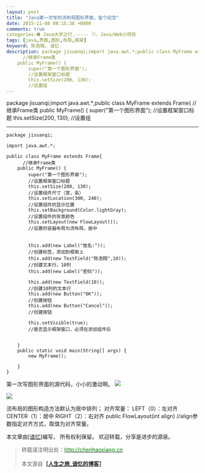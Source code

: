 ```yaml
---
layout: post
title: "Java第一次写的流布局图形界面，留个纪念"
date: 2015-11-08 08:15:38 +0800
comments: true
categories:❷ Java大学之行,----- ①、Java/Web小项目
tags: [java,界面,图形,布局,框架]
keyword: 陈浩翔, 谙忆
description: package jisuanqi;import java.awt.*;public class MyFrame extends Frame{
      //继承Frame类
    public MyFrame() {
        super("第一个图形界面");
        //设置框架窗口标题
        this.setSize(200, 130);
        //设置组 
---
```



package jisuanqi;import java.awt.*;public class MyFrame extends Frame{
      //继承Frame类
    public MyFrame() {
        super("第一个图形界面");
        //设置框架窗口标题
        this.setSize(200, 130);
        //设置组
<!-- more -->
----------

```
package jisuanqi;

import java.awt.*;

public class MyFrame extends Frame{
      //继承Frame类
	public MyFrame() {
		super("第一个图形界面");
		//设置框架窗口标题
		this.setSize(200, 130);
		//设置组件尺寸（宽，高）
		this.setLocation(300, 240);
		//设置组件的显示位置
		this.setBackground(Color.lightGray);
		//设置组件的背景颜色
	    this.setLayout(new FlowLayout());
	    //设置的容器布局为流布局，居中
	    
	    
	    this.add(new Label("姓名:"));
	    //创建标签，添加到框架上
	    this.add(new TextField("陈浩翔",10));
	    //创建文本行，10列
	    this.add(new Label("密码"));
	    
	    this.add(new TextField(10));
	    //创建10列的文本行
	    this.add(new Button("OK"));
	    //创建按钮
	    this.add(new Button("Cancel"));
	    //创建按钮
		
	    this.setVisible(true);
	    //是否显示框架窗口，必须在添加组件后
		
		
	}
	public static void main(String[] args) {
		new MyFrame();
		
	}
}
```
第一次写图形界面的源代码，小小的激动啊。
![](http://img.blog.csdn.net/20151108201120041)


![](http://img.blog.csdn.net/20151108201104009)

流布局的图形构造方法默认为居中排列；
对齐常量：
LEFT（0）：左对齐
CENTER（1）：居中
RIGHT（2）：右对齐
public FlowLayout(int align)
//align参数指定对齐方式，取值为对齐常量。

本文章由<a href="http://chenhaoxiang.cn/">[谙忆]</a>编写， 所有权利保留。 
欢迎转载，分享是进步的源泉。
<blockquote cite='陈浩翔'>
<p background-color='#D3D3D3'>转载请注明出处：<a href='http://chenhaoxiang.cn'><font color="green">http://chenhaoxiang.cn</font></a><br><br>
本文源自<strong>【<a href='http://chenhaoxiang.cn' target='_blank'>人生之旅_谙忆的博客</a>】</strong></p>
</blockquote>
